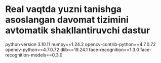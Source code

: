 # Real vaqtda yuzni tanishga asoslangan davomat tizimini avtomatik shakllantiruvchi dastur

python version 3.10.11
numpy==1.24.2
opencv-contrib-python==4.7.0.72
opencv-python==4.7.0.72
dlib==19.24.1
face-recognition==1.3.0
face-recognition-models==0.3.0


